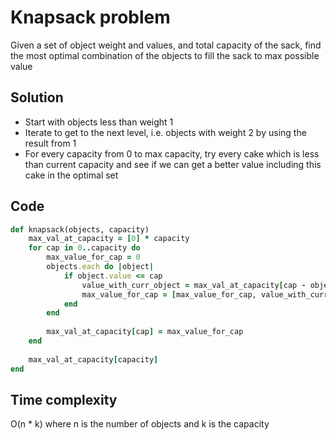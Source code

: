 # Knapsack problem
Given a set of object weight and values, and total capacity of the sack, find the most optimal combination of the objects to fill the sack to max possible value

## Solution
- Start with objects less than weight 1
- Iterate to get to the next level, i.e. objects with weight 2 by using the result from 1
- For every capacity from 0 to max capacity, try every cake which is less than current capacity and see if we can get a better value including this cake in the optimal set


## Code
```ruby
def knapsack(objects, capacity)
    max_val_at_capacity = [0] * capacity
    for cap in 0..capacity do
        max_value_for_cap = 0
        objects.each do |object|
            if object.value <= cap 
                value_with_curr_object = max_val_at_capacity[cap - object.weight]
                max_value_for_cap = [max_value_for_cap, value_with_curr_object]
            end
        end
        
        max_val_at_capacity[cap] = max_value_for_cap
    end
    
    max_val_at_capacity[capacity]
end
```

## Time complexity
O(n * k) where n is the number of objects and k is the capacity